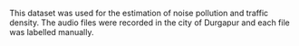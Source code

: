 This dataset was used for the estimation of noise pollution and traffic density. The audio files were recorded in the city of Durgapur and each file was labelled manually.
